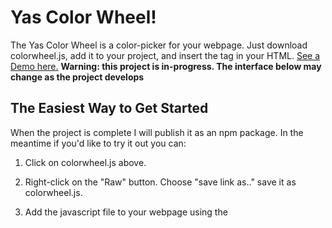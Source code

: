 # Yas Color Wheel!
The Yas Color Wheel is a color-picker for your webpage. Just download colorwheel.js, add it to your project, and insert the <color-picker> tag in your HTML. [See a Demo here.](https://danjquinn42.github.io/YasColorWheel/)
**Warning: this project is in-progress. The interface below may change as the project develops**

## The Easiest Way to Get Started
When the project is complete I will publish it as an npm package. In the meantime if you'd like to try it out you can:

1) Click on colorwheel.js above.

2) Right-click on the "Raw" button. Choose "save link as.." save it as colorwheel.js.

3) Add the javascript file to your webpage using the <script> tag. If you are using a bundler like webpack you can skip this step.

4) Copy and paste the following tag into your document.
```
<color-picker style="position: absolute">
</color-picker>
```

Now you should have a color wheel and lightness slider on your page with default styles applied.

## Styling
The color picker style must include `position: absolute` or its parent element must be `position: absolute`. This may change in future iterations. Adding a width attribute will adjust both height and width proportionally to avoid the wheel being skewed.

### Starting Color
To set the starting color insert a `starting-color` into the color-picker tag. the starting color should be set equal to an hsl color value: for example, `starting-color="hsl(22, 84%, 50%)"`. If you do not supply a starting color the default is `hsl(25, 70%, 50%)` which is a warm orange.

## Getting the Color
To set the get the current color value add a colorChange event listener to the color picker. Calling `event.details` will return an HSL color object. For example:
```
const picker = document.getElementsByTagName("color-picker");

picker.addEventListener("colorChange", () => {
  const color = event.details;
  console.log(color.toString());
});
```
would print a css styled string for the current HSL color value.

## HSL Objects
The following methods are available to you from the HSL class. 

### new HSL(hue, saturationPercentage, lightnessPercentage)
returns a new HSL object. Takes three numbers: a hue value between 0 and 360, a saturationPercentage value between 0 and 100, and a lightnessPercentage value between 0 and 100. You will need `./scripts/color/hsl.js` in order to import the class and use this method.

### HSL.parse(string)
this is a static method which returns an HSL object given a properly formatted string. The string should be formatted for use in css. For example: `"hsl(22, 84%, 50%)"`.

### .toString()
returns a new string formatted for use in css like the example above.
### .hue
returns a number from 0 to 360 corresponding to the hue of the color.

### .saturationPercentage
returns a number from 0 to 100 corresponding to the saturation of the color.

### .lightnessPercentage
returns a number from 0 to 100 corresponding to the lightness of the color.

### .dispatchUpdate(domElement)
dispatches a colorChange event from the DOM element supplied. After changing the hue, saturation, or lightness values elsewhere on your site you can pass a color-picker element to `.dispatchUpdate` to update the position of the lightness slider and wheel marker.

